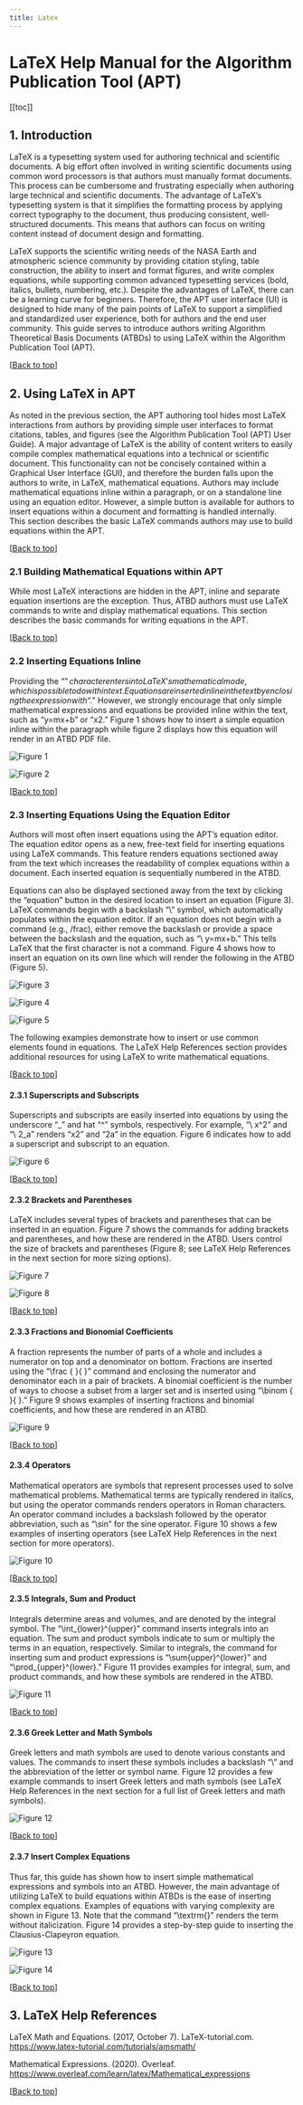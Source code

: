 ```yaml
---
title: Latex
---
```

# LaTeX Help Manual for the Algorithm Publication Tool (APT)

[[toc]]

## 1. Introduction
LaTeX is a typesetting system used for authoring technical and scientific documents. A big effort often involved in writing scientific documents using common word processors is that authors must manually format documents. This process can be cumbersome and frustrating especially when authoring large technical and scientific documents. The advantage of LaTeX’s typesetting system is that it simplifies the formatting process by applying correct typography to the document, thus producing consistent, well-structured documents. This means that authors can focus on writing content instead of document design and formatting. 

LaTeX supports the scientific writing needs of the NASA Earth and atmospheric science community by providing citation styling, table construction, the ability to insert and format figures, and write complex equations, while supporting common advanced typesetting services (bold, italics, bullets, numbering, etc.). Despite the advantages of LaTeX, there can be a learning curve for beginners. Therefore, the APT user interface (UI) is designed to hide many of the pain points of LaTeX to support a simplified and standardized user experience, both for authors and the end user community. This guide serves to introduce authors writing Algorithm Theoretical Basis Documents (ATBDs) to using LaTeX within the Algorithm Publication Tool (APT). 

[[Back to top](#)]

## 2. Using LaTeX in APT
As noted in the previous section, the APT authoring tool hides most LaTeX interactions from authors by providing simple user interfaces to format citations, tables, and figures (see the Algorithm Publication Tool (APT) User Guide). A major advantage of LaTeX is the ability of content writers to easily compile complex mathematical equations into a technical or scientific document. This functionality can not be concisely contained within a Graphical User Interface (GUI), and therefore the burden falls upon the authors to write, in LaTeX, mathematical equations. Authors may include mathematical equations inline within a paragraph, or on a standalone line using an equation editor. However, a simple button is available for authors to insert equations within a document and formatting is handled internally. This section describes the basic LaTeX commands authors may use to build equations within the APT. 

[[Back to top](#)]

### 2.1 Building Mathematical Equations within APT
While most LaTeX interactions are hidden in the APT, inline and separate equation insertions are the exception. Thus, ATBD authors must use LaTeX commands to write and display mathematical equations. This section describes the basic commands for writing equations in the APT.

[[Back to top](#)]

### 2.2 Inserting Equations Inline
Providing the “$” character enters into LaTeX’s mathematical mode, which is possible to do within text. Equations are inserted inline in the text by enclosing the expression with “$.” However, we strongly encourage that only simple mathematical expressions and equations be provided inline within the text, such as “y=mx+b” or “x2.” Figure 1 shows how to insert a simple equation inline within the paragraph while figure 2 displays how this equation will render in an ATBD PDF file. 

![Figure 1](https://raw.githubusercontent.com/bwbaker1/APT_Images/master/Latex_Fig1_inlineEquation.png "Figure 1. Enclosing an equation in “$” inserts an expression or equation inline within the paragraph.")

![Figure 2](https://raw.githubusercontent.com/bwbaker1/APT_Images/master/Latex_Fig2_InlineExample.png "Figure 2. Example of inline equation in ATBD PDF file.")

[[Back to top](#)]

### 2.3 Inserting Equations Using the Equation Editor
Authors will most often insert equations using the APT’s equation editor. The equation editor opens as a new, free-text field for inserting equations using LaTeX commands. This feature renders equations sectioned away from the text which increases the readability of complex equations within a document. Each inserted equation is sequentially numbered in the ATBD.

Equations can also be displayed sectioned away from the text by clicking the “equation” button in the desired location to insert an equation (Figure 3). LaTeX commands begin with a backslash “\” symbol, which automatically populates within the equation editor. If an equation does not begin with a command (e.g., /frac), either remove the backslash or provide a space between the backslash and the equation, such as “\ y=mx+b.” This tells LaTeX that the first character is not a command. Figure 4 shows how to insert an equation on its own line which will render the following in the ATBD (Figure 5).

![Figure 3](https://raw.githubusercontent.com/bwbaker1/APT_Images/master/Latex_Fig3_EquationEditor.png "Figure 3. The APT’s equation editor.")

![Figure 4](https://raw.githubusercontent.com/bwbaker1/APT_Images/master/Latex_Fig4_Equation.png "Figure 4. Writing expressions using the equation editor displays the equation sectioned away from the text.")

![Figure 5](https://raw.githubusercontent.com/bwbaker1/APT_Images/master/Latex_Fig5_EquationEditorPDF.png "Figure 5. Example of a rendered equation inserted using the APT’s equation editor.")

The following examples demonstrate how to insert or use common elements found in equations. The LaTeX Help References section provides additional resources for using LaTeX to write mathematical equations.

[[Back to top](#)]

#### 2.3.1 Superscripts and Subscripts
Superscripts and subscripts are easily inserted into equations by using the underscore “_” and hat “^” symbols, respectively. For example, “\ x^2” and “\ 2_a” renders “x2” and “2a” in the equation. Figure 6 indicates how to add a superscript and subscript to an equation.

![Figure 6](https://raw.githubusercontent.com/bwbaker1/APT_Images/master/Latex_Fig6_superscriptsSubscripts.png "Figure 6. Examples for inserting superscripts and subscripts into a document using the APT.")

[[Back to top](#)]

#### 2.3.2 Brackets and Parentheses
LaTeX includes several types of brackets and parentheses that can be inserted in an equation. Figure 7 shows the commands for adding brackets and parentheses, and how these are rendered in the ATBD. Users control the size of brackets and parentheses (Figure 8; see LaTeX Help References in the next section for more sizing options). 

![Figure 7](https://raw.githubusercontent.com/bwbaker1/APT_Images/master/Latex_Fig7_bracketsParenthesis.png "Figure 7. Example commands for inserting several types of parentheses and brackets into an equation.")

![Figure 8](https://raw.githubusercontent.com/bwbaker1/APT_Images/master/Latex_Fig8_bracketsBig.png "Figure 8. The “\Big \Big” command increases the size of the brackets. LaTeX supports several commands for controlling the size of parentheses and brackets.")

[[Back to top](#)]

#### 2.3.3 Fractions and Bionomial Coefficients
A fraction represents the number of parts of a whole and includes a numerator on top and a denominator on bottom. Fractions are inserted using the “\frac { }{ }” command and enclosing the numerator and denominator each in a pair of brackets. A binomial coefficient is the number of ways to choose a subset from a larger set and is inserted using “\binom { }{ }.” Figure 9 shows examples of inserting fractions and binomial coefficients, and how these are rendered in an ATBD. 

![Figure 9](https://raw.githubusercontent.com/bwbaker1/APT_Images/master/Latex_Fig9_fractionsBinomials.png "Figure 9. Commands for inserting fractions and binomial coefficients into an equation.")

[[Back to top](#)]

#### 2.3.4 Operators
Mathematical operators are symbols that represent processes used to solve mathematical problems. Mathematical terms are typically rendered in italics, but using the operator commands renders operators in Roman characters. An operator command includes a backslash followed by the operator abbreviation, such as “\sin” for the sine operator. Figure 10 shows a few examples of inserting operators (see LaTeX Help References in the next section for more operators).

![Figure 10](https://raw.githubusercontent.com/bwbaker1/APT_Images/master/Latex_Fig10_Operators.png "Figure 10. Commands for inserting sine, cosine, and logarithmic operators in an equation. LaTeX supports many more mathematical operators.")

[[Back to top](#)]

#### 2.3.5 Integrals, Sum and Product
Integrals determine areas and volumes, and are denoted by the integral symbol. The “\int_{lower}^{upper}” command inserts integrals into an equation. The sum and product symbols indicate to sum or multiply the terms in an equation, respectively. Similar to integrals, the command for inserting sum and product expressions is “\sum{upper}^{lower}” and “\prod_{upper}^{lower}.” Figure 11 provides examples for integral, sum, and product commands, and how these symbols are rendered in the ATBD.

![Figure 11](https://raw.githubusercontent.com/bwbaker1/APT_Images/master/Latex_Fig11_Integrals_sums.png "Figure 11. Examples of inserting integral, sum, and product symbols in the APT.")

[[Back to top](#)]

#### 2.3.6 Greek Letter and Math Symbols
Greek letters and math symbols are used to denote various constants and values. The commands to insert these symbols includes a backslash “\” and the abbreviation of the letter or symbol name. Figure 12 provides a few example commands to insert Greek letters and math symbols (see LaTeX Help References in the next section for a full list of Greek letters and math symbols).

![Figure 12](https://raw.githubusercontent.com/bwbaker1/APT_Images/master/Latex_Fig12_GreekMathSymbols.png "Figure 12. LaTeX provides many Greek and mathematical symbols that can be inserted in an equation. A few example commands and renderings are shown in this figure.")

[[Back to top](#)]

#### 2.3.7 Insert Complex Equations
Thus far, this guide has shown how to insert simple mathematical expressions and symbols into an ATBD. However, the main advantage of utilizing LaTeX to build equations within ATBDs is the ease of inserting complex equations. Examples of equations with varying complexity are shown in Figure 13. Note that the command “\textrm{}” renders the term without italicization. Figure 14 provides a step-by-step guide to inserting the Clausius-Clapeyron equation. 

![Figure 13](https://raw.githubusercontent.com/bwbaker1/APT_Images/master/Latex_Fig13_ComplexEquations.png "Figure 13. Examples of inserting more complex equations.")

![Figure 14](https://raw.githubusercontent.com/bwbaker1/APT_Images/master/Latex_Fig14_ClausisuClapeyron.png "Figure 14. APT supports insertion of complex equations using LaTeX commands. Shown here is a term-by-term breakdown for inserting the Clausius-Clapeyron equation into an ATBD using the APT.")

[[Back to top](#)]

## 3. LaTeX Help References
LaTeX Math and Equations. (2017, October 7). LaTeX-tutorial.com. https://www.latex-tutorial.com/tutorials/amsmath/

Mathematical Expressions. (2020). Overleaf. https://www.overleaf.com/learn/latex/Mathematical_expressions 

[[Back to top](#)]
